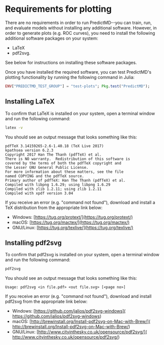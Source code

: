 # Requirements for plotting

There are no requirements in order to run PredictMD--you can train, run,
and evaluate models without installing any additional software. However, in
order to generate plots (e.g. ROC curves), you need to install the following
additional software packages on your system:
* LaTeX
* pdf2svg.

See below for instructions on installing these software packages.

Once you have installed the required software, you can test PredictMD's
plotting functionality by running the following command in Julia:
```julia
ENV["PREDICTMD_TEST_GROUP"] = "test-plots"; Pkg.test("PredictMD");
```

## Installing LaTeX

To confirm that LaTeX is installed on your system, open a terminal window and
run the following command:
```bash
latex -v
```

You should see an output message that looks something like this:
```
pdfTeX 3.14159265-2.6-1.40.18 (TeX Live 2017)
kpathsea version 6.2.3
Copyright 2017 Han The Thanh (pdfTeX) et al.
There is NO warranty.  Redistribution of this software is
covered by the terms of both the pdfTeX copyright and
the Lesser GNU General Public License.
For more information about these matters, see the file
named COPYING and the pdfTeX source.
Primary author of pdfTeX: Han The Thanh (pdfTeX) et al.
Compiled with libpng 1.6.29; using libpng 1.6.29
Compiled with zlib 1.2.11; using zlib 1.2.11
Compiled with xpdf version 3.04
```
If you receive an error (e.g. "command not found"), download and install a
TeX distribution from the appropriate link below:
* Windows: [https://tug.org/protext/](https://tug.org/protext/)
* macOS: [https://tug.org/mactex/](https://tug.org/mactex/)
* GNU/Linux: [https://tug.org/texlive/](https://tug.org/texlive/)

## Installing pdf2svg

To confirm that pdf2svg is installed on your system, open a terminal window
and run the following command:
```bash
pdf2svg
```

You should see an output message that looks something like this:
```
Usage: pdf2svg <in file.pdf> <out file.svg> [<page no>]
```
If you receive an error (e.g. "command not found"), download and install
pdf2svg from the appropriate link below:
* Windows: [https://github.com/jalios/pdf2svg-windows](
    https://github.com/jalios/pdf2svg-windows)
* macOS: [http://brewinstall.org/Install-pdf2svg-on-Mac-with-Brew/](
    http://brewinstall.org/Install-pdf2svg-on-Mac-with-Brew/)
* GNU/Linux: [http://www.cityinthesky.co.uk/opensource/pdf2svg/](
    http://www.cityinthesky.co.uk/opensource/pdf2svg/)
